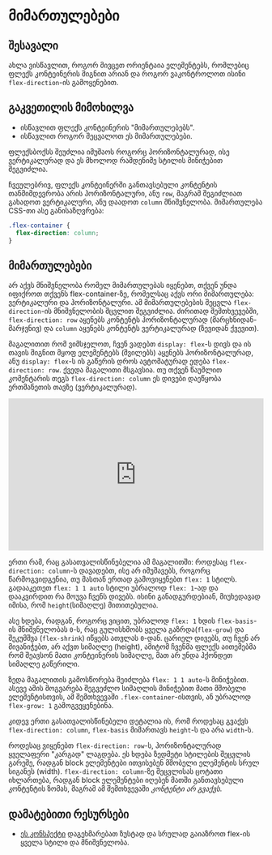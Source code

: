 # მიმართულებები

## შესავალი

ახლა ვისწავლით, როგორ მივცეთ ორიენტაია ელემენტებს, რომლებიც ფლექს კონტეინერის შიგნით არიან და როგორ ვაკონტროლოთ ისინი `flex-direction`-ის გამოყენებით.

## გაკვეთილის მიმოხილვა

- ისწავლით ფლექს კონტეინერის "მიმართულებებს".
- ისწავლით როგორ შეცვალოთ ეს მიმართულებები.

ფლექსბოქსს შეუძლია იმუშაოს როგორც ჰორიზონტალურად, ისე ვერტიკალურად და ეს მხოლოდ რამდენიმე სტილის მინიჭებით შეგვიძლია.

ჩვეულებრივ, ფლექს კონტეინერში განთავსებული კონტენტის თანმიმდევრობა არის ჰორიზონტალური, ანუ `row`, მაგრამ შეგიძლიათ გახადოთ ვერტიკალური, ანუ დაადოთ `column` მნიშვნელობა. მიმართულება CSS-თი ასე განისაზღვრება:

```css
.flex-container {
  flex-direction: column;
}
```

## მიმართულებები

არ აქვს მნიშვნელობა რომელ მიმართულებას იყენებთ, თქვენ უნდა იფიქროთ თქვენს flex-container-ზე, რომელსაც აქვს ორი მიმართულება: ვერტიკალური და ჰორიზონტალური. ამ მიმართულებების შეცვლა `flex-direction`-ის მნიშვნელობის შცვლით შეგვიძლია. ძირითად შემთხვევებში, `flex-direction: row` აყენებს კონტენტს ჰორიზონტალურად (მარცხნიდან-მარჯვნივ) და `column` აყენებს კონტენტს ვერტიკალურად (ზევიდან ქვევით).

მაგალითით რომ ვიმსჯელოთ, ჩვენ ვადებთ `display: flex`-ს დივს და ის თავის შიგნით მყოფ ელემენტებს (შვილებს) აყენებს ჰორიზონტალურად, ანუ `display: flex`-ს ის გაწერის დროს ავტომატურად ედება `flex-direction: row`. ქვედა მაგალითი მსგავსია. თუ თქვენ წაუშლით კომენტარის თეგს `flex-direction: column` ეს დივები დაეწყობა ერთმანეთის თავზე (ვერტიკალურად).

<iframe height="300" style="width: 100%;" scrolling="no" title="flex-direction example" src="https://codepen.io/xazy/embed/abMJYWe?default-tab=html%2Cresult&theme-id=dark" frameborder="no" loading="lazy" allowtransparency="true" allowfullscreen="true">
  See the Pen <a href="https://codepen.io/xazy/pen/abMJYWe">
  flex-direction example</a> by XazyProject (<a href="https://codepen.io/xazy">@xazy</a>)
  on <a href="https://codepen.io">CodePen</a>.
</iframe>

ერთი რამ, რაც გასათვალისწინებელია ამ მაგალითში: როდესაც `flex-direction: column`-ს დავადებთ, ისე არ იმუშავებს, როგორც წარმოგვიდგენია, თუ მასთან ერთად გამოვიყენებთ `flex: 1` სტილს. გადააკეთეთ `flex: 1 1 auto` სტილი უბრალოდ `flex: 1`-ად და დააკვირდით რა მოუვა ჩვენს დივებს. ისინი განადგურდებიან, მიუხედავად იმისა, რომ `height`(სიმაღლე) მითითებულია.

ასე ხდება, რადგან, როგორც ვიცით, უბრალოდ `flex: 1` ხდის `flex-basis`-ის მნიშვნელობას `0`-ს, რაც გულისხმობს ყველა გაზრდა(`flex-grow`) და შეკუმშვა (`flex-shrink`) იწყებს ათვლას `0`-დან. ცარიელ დივებს, თუ ჩვენ არ მივანიჭებთ, არ აქვთ სიმაღლე (height), ამიტომ ჩვენმა ფლექს აითემებმა რომ შეავსონ მათი კონტეინერის სიმაღლე, მათ არ უნდა ჰქონდეთ სიმაღლე გაწერილი.

ზედა მაგალითის გამოსწორება შეიძლება `flex: 1 1 auto`-ს მინიჭებით. ასევე ამის მოგვარება შეგვეძლო სიმაღლის მინიჭებით მათი მშობელი ელემენტისთვის, ამ შემთხვევაში `.flex-container`-ისთვის, ან უბრალოდ `flex-grow: 1` გამოგვეყენებინა.

კიდევ ერთი გასათვალისწინებელი დეტალია ის, რომ როდესაც გვაქვს `flex-direction: column`, `flex-basis` მიმართავს `height`-ს და არა `width`-ს.

როდესაც ვიყენებთ `flex-direction: row`-ს, ჰორიზონტალურად ყველაფერი "კარგად" ლაგდება. ეს ხდება ზედმეტი სტილების შეცვლის გარეშე, რადგან block ელემენტები ითვისებენ მშობელი ელემენტის სრულ სიგანეს (width). `flex-direction: column`-ზე შეცვლისას ცოტათი იხლართება, რადგან block ელემენტები იღებენ მათში განთავსებული კონტენტის ზომას, მაგრამ ამ შემთხვევაში *კონტენტი არ გვაქვს*.

## დამატებითი რესურსები

- [ეს კონსპექტი](https://flexbox.malven.co/) დაგეხმარებათ ზუსტად და სრულად გაიაზროთ flex-ის ყველა სტილი და მნიშვნელობა.
